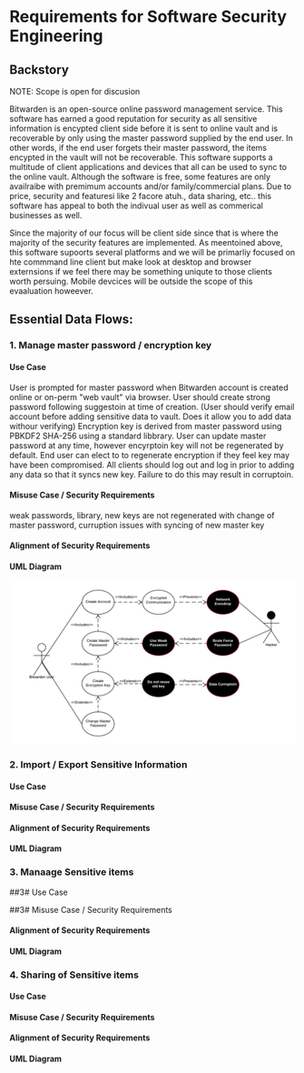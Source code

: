 # Requirements for Software Security Engineering

## Backstory

NOTE: Scope is open for discusion 

Bitwarden is an open-source online password management service. This software has  earned a good reputation for security as all sensitive information is encypted client side before it is sent to online vault and is recoverable by only using the master password supplied by the end user. In other words, if the end user forgets their master password, the items encypted in the vault will not be recoverable. This software supports a multitude of client applications and devices that all can be used to sync to the online vault. Although the software is free, some features  are only availraibe with premimum accounts and/or family/commercial plans. Due to price, security and featuresi like 2 facore atuh., data sharing, etc.. this software has appeal to both the indivual user as well as commerical businesses as well. 

Since the majority of our focus will be client side since that is where the majority of the security features are implemented. As meentoined above, this software supoorts several platforms and we will be primarliy focused on hte commmand line client but make look at desktop and browser externsions if we feel there may be something uniqute to those clients worth persuing. Mobile devcices will be outside the scope of this evaaluation howeever. 


## Essential Data Flows: 

### 1. Manage master password / encryption key 

#### Use Case

User is prompted for master password when Bitwarden account is created online or on-perm "web vault" via browser. User should create strong password following suggestoin at time of creation. (User should verify email account before adding sensitive data to vault. Does it allow you to add data withour verifying) Encryption key is derived from master password using PBKDF2 SHA-256 using a standard libbrary.  User can update master password at any time, however encyrptoin key will not be regenerated by default. End user can elect to to regenerate encryption if they feel key may have been compromised. All clients should log out and log in prior to adding any data so that it syncs new key. Failure to do this may result in corruptoin.

#### Misuse Case / Security Requirements

weak passwords, library, new keys are not regenerated with change of master password, curruption issues with syncing of new master key

#### Alignment of Security Requirements


#### UML Diagram

![alt text](Images/SSEReqs-UseCase1.png)

### 2. Import / Export Sensitive Information 

#### Use Case


#### Misuse Case / Security Requirements


#### Alignment of Security Requirements


#### UML Diagram


### 3. Manaage Sensitive items 

##3# Use Case


##3# Misuse Case / Security Requirements


#### Alignment of Security Requirements


#### UML Diagram

### 4. Sharing of Sensitive items 

#### Use Case


#### Misuse Case / Security Requirements


#### Alignment of Security Requirements


#### UML Diagram


